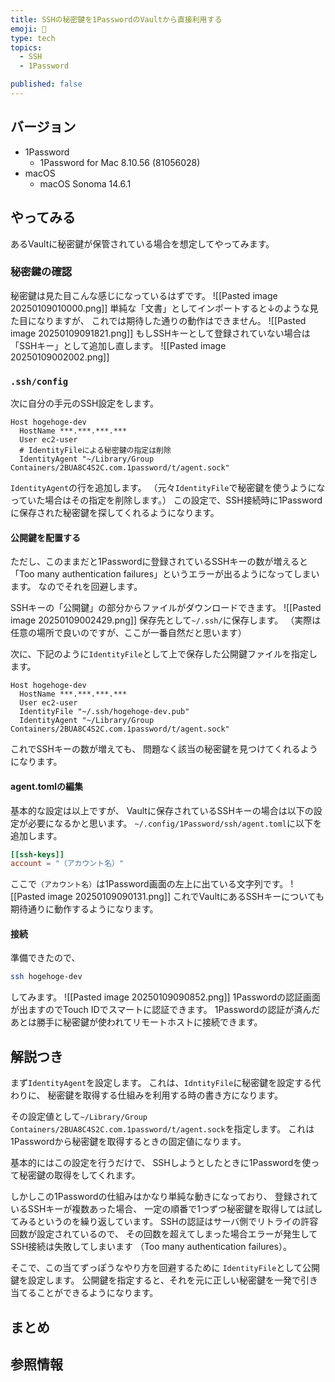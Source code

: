 ```yaml
---
title: SSHの秘密鍵を1PasswordのVaultから直接利用する
emoji: 🐼
type: tech
topics:
  - SSH
  - 1Password

published: false
---
```

## バージョン
- 1Password
	- 1Password for Mac 8.10.56 (81056028)
- macOS
	- macOS Sonoma 14.6.1
## やってみる
あるVaultに秘密鍵が保管されている場合を想定してやってみます。
### 秘密鍵の確認
秘密鍵は見た目こんな感じになっているはずです。
![[Pasted image 20250109010000.png]]
単純な「文書」としてインポートすると↓のような見た目になりますが、 これでは期待した通りの動作はできません。
![[Pasted image 20250109091821.png]]
もしSSHキーとして登録されていない場合は「SSHキー」として追加し直します。
![[Pasted image 20250109002002.png]]
### `.ssh/config`
次に自分の手元のSSH設定をします。
```
Host hogehoge-dev
  HostName ***.***.***.***
  User ec2-user
  # IdentityFileによる秘密鍵の指定は削除
  IdentityAgent "~/Library/Group Containers/2BUA8C4S2C.com.1password/t/agent.sock"
```
`IdentityAgent`の行を追加します。 （元々`IdentityFile`で秘密鍵を使うようになっていた場合はその指定を削除します。） この設定で、SSH接続時に1Passwordに保存された秘密鍵を探してくれるようになります。
#### 公開鍵を配置する
ただし、このままだと1Passwordに登録されているSSHキーの数が増えると 「Too many authentication failures」というエラーが出るようになってしまいます。 なのでそれを回避します。

SSHキーの「公開鍵」の部分からファイルがダウンロードできます。
![[Pasted image 20250109002429.png]]
保存先として`~/.ssh/`に保存します。 （実際は任意の場所で良いのですが、ここが一番自然だと思います）

次に、下記のように`IdentityFile`として上で保存した公開鍵ファイルを指定します。
```
Host hogehoge-dev
  HostName ***.***.***.***
  User ec2-user
  IdentityFile "~/.ssh/hogehoge-dev.pub"
  IdentityAgent "~/Library/Group Containers/2BUA8C4S2C.com.1password/t/agent.sock"
```
これでSSHキーの数が増えても、 問題なく該当の秘密鍵を見つけてくれるようになります。
#### agent.tomlの編集
基本的な設定は以上ですが、 Vaultに保存されているSSHキーの場合は以下の設定が必要になるかと思います。 `~/.config/1Password/ssh/agent.toml`に以下を追加します。
```:~/.config/1Password/ssh/agent.toml
[[ssh-keys]]
account = "（アカウント名）"
```
ここで`（アカウント名）`は1Password画面の左上に出ている文字列です。
![[Pasted image 20250109090131.png]]
これでVaultにあるSSHキーについても期待通りに動作するようになります。
#### 接続
準備できたので、
```bash
ssh hogehoge-dev
```
してみます。
![[Pasted image 20250109090852.png]]
1Passwordの認証画面が出ますのでTouch IDでスマートに認証できます。 1Passwordの認証が済んだあとは勝手に秘密鍵が使われてリモートホストに接続できます。
## 解説つき
まず`IdentityAgent`を設定します。 これは、`IdntityFile`に秘密鍵を設定する代わりに、 秘密鍵を取得する仕組みを利用する時の書き方になります。

その設定値として`~/Library/Group Containers/2BUA8C4S2C.com.1password/t/agent.sock`を指定します。 これは1Passwordから秘密鍵を取得するときの固定値になります。

基本的にはこの設定を行うだけで、 SSHしようとしたときに1Passwordを使って秘密鍵の取得をしてくれます。

しかしこの1Passwordの仕組みはかなり単純な動きになっており、 登録されているSSHキーが複数あった場合、 一定の順番で1つずつ秘密鍵を取得しては試してみるというのを繰り返しています。 SSHの認証はサーバ側でリトライの許容回数が設定されているので、 その回数を超えてしまった場合エラーが発生してSSH接続は失敗してしまいます （Too many authentication failures）。

そこで、この当てずっぽうなやり方を回避するために `IdentityFile`として公開鍵を設定します。 公開鍵を指定すると、それを元に正しい秘密鍵を一発で引き当てることができるようになります。
## まとめ
## 参照情報




